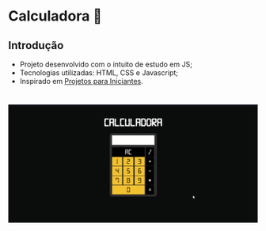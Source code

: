 # Calculadora 🔢

## Introdução
* Projeto desenvolvido com o intuito de estudo em JS;
* Tecnologias utilizadas: HTML, CSS e Javascript;
* Inspirado em [Projetos para Iniciantes](https://github.com/florinpop17/app-ideas).
#
<h1><img src="./github/calculadora.gif"></h1>